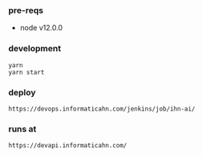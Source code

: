 ### pre-reqs
- node v12.0.0

### development
```
yarn
yarn start
```

### deploy
```
https://devops.informaticahn.com/jenkins/job/ihn-ai/
```

### runs at
```
https://devapi.informaticahn.com/
```